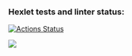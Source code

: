 ### Hexlet tests and linter status:
[![Actions Status](https://github.com/Mogido/frontend-project-lvl1/workflows/hexlet-check/badge.svg)](https://github.com/Mogido/frontend-project-lvl1/actions)

<a href="https://codeclimate.com/github/codeclimate/codeclimate/maintainability"><img src="https://api.codeclimate.com/v1/badges/a99a88d28ad37a79dbf6/maintainability" /></a>
